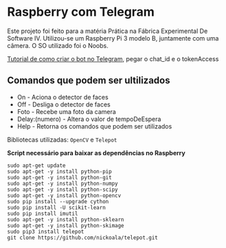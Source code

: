 # Raspberry com Telegram
Este projeto foi feito para a matéria Prática na Fábrica Experimental De Software IV. Utilizou-se um Raspberry Pi 3 modelo B, juntamente com uma câmera. O SO utilizado foi o Noobs.

[Tutorial de como criar o bot no Telegram](https://www.filipeflop.com/blog/telegram-bot-com-raspberry-pi-3/), pegar o chat_id e o tokenAccess


## Comandos que podem ser ultilizados
- On                 - Aciona o detector de faces
- Off                - Desliga o detector de faces
- Foto               - Recebe uma foto da camera
- Delay:(numero)     - Altera o valor de tempoDeEspera
- Help               - Retorna os comandos que podem ser utilizados 

Bibliotecas utilizadas: `OpenCV` e `Telepot`

**Script necessário para baixar as dependências no Raspberry**
```
sudo apt-get update
sudo apt-get -y install python-pip
sudo apt-get -y install python-git 
sudo apt-get -y install python-numpy 
sudo apt-get -y install python-scipy 
sudo apt-get -y install python-opencv 
sudo pip install --upgrade cython
sudo pip install -U scikit-learn
sudo pip install imutil
sudo apt-get -y install python-sklearn
sudo apt-get -y install python-skimage
sudo pip3 install telepot
git clone https://github.com/nickoala/telepot.git
```
